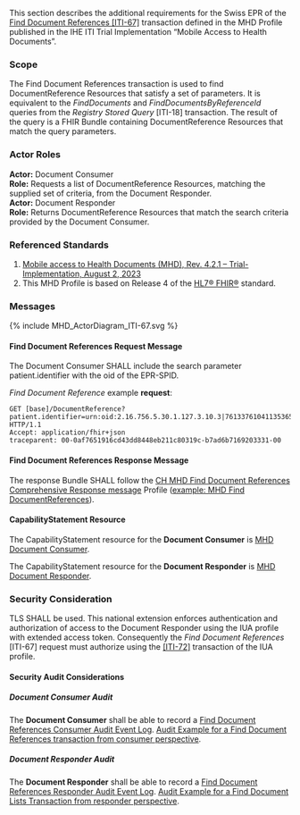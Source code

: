 This section describes the additional requirements for the Swiss EPR of the [Find Document References
[ITI-67]](https://profiles.ihe.net/ITI/MHD/ITI-67.html) transaction defined in the MHD Profile published in the IHE ITI
Trial Implementation “Mobile Access to Health Documents”.

### Scope

The Find Document References transaction is used to find DocumentReference Resources that
satisfy a set of parameters. It is equivalent to the _FindDocuments_ and
_FindDocumentsByReferenceId_ queries from the _Registry Stored Query_ [ITI-18] transaction. The
result of the query is a FHIR Bundle containing DocumentReference Resources that match the
query parameters.

### Actor Roles

**Actor:** Document Consumer   
**Role:** Requests a list of DocumentReference Resources, matching the supplied set of criteria, from the Document Responder.   
**Actor:** Document Responder   
**Role:** Returns DocumentReference Resources that match the search criteria provided by the Document Consumer.   

### Referenced Standards

1. [Mobile access to Health Documents (MHD), Rev. 4.2.1 – Trial-Implementation,  August 2, 2023](https://profiles.ihe.net/ITI/MHD/index.html)
2. This MHD Profile is based on Release 4 of the [HL7® FHIR®](https://hl7.org/fhir/R4/index.html) standard.

### Messages

<div>{% include MHD_ActorDiagram_ITI-67.svg %}</div>

#### Find Document References Request Message

The Document Consumer SHALL include the search parameter patient.identifier with the oid of the EPR-SPID.

_Find Document Reference_ example **request**:
```http
GET [base]/DocumentReference?patient.identifier=urn:oid:2.16.756.5.30.1.127.3.10.3|761337610411353650&status=current HTTP/1.1
Accept: application/fhir+json
traceparent: 00-0af7651916cd43dd8448eb211c80319c-b7ad6b7169203331-00
```

#### Find Document References Response Message

The response Bundle SHALL follow the [CH MHD Find Document References Comprehensive Response message](StructureDefinition-ch-mhd-documentreference-comprehensive-bundle.html)
Profile ([example: MHD Find DocumentReferences](Bundle-Bundle-FindDocumentReferences.html)).

#### CapabilityStatement Resource

The CapabilityStatement resource for the **Document Consumer** is [MHD Document Consumer](CapabilityStatement-CH.MHD.DocumentConsumer.html).

The CapabilityStatement resource for the **Document Responder** is [MHD Document Responder](CapabilityStatement-CH.MHD.DocumentResponder.html).

### Security Consideration

TLS SHALL be used. This national extension enforces authentication and authorization of access to the
Document Responder using the IUA profile with extended access token. Consequently
the _Find Document References_ [ITI-67] request must authorize using the 
[[ITI-72]](https://profiles.ihe.net/ITI/IUA/index.html#372-incorporate-access-token-iti-72) transaction of the IUA profile.

#### Security Audit Considerations

##### Document Consumer Audit

The **Document Consumer** shall be able to record a
[Find Document References Consumer Audit Event Log](https://profiles.ihe.net/ITI/MHD/StructureDefinition-IHE.MHD.FindDocumentReferences.Audit.Consumer.html).
[Audit Example for a Find Document References transaction from consumer perspective](https://profiles.ihe.net/ITI/MHD/AuditEvent-ex-auditFindDocumentReferences-consumer.html).

##### Document Responder Audit

The **Document Responder** shall be able to record a
[Find Document References Responder Audit Event Log](https://profiles.ihe.net/ITI/MHD/StructureDefinition-IHE.MHD.FindDocumentReferences.Audit.Responder.html).
[Audit Example for a Find Document Lists Transaction from responder perspective](https://profiles.ihe.net/ITI/MHD/AuditEvent-ex-auditFindDocumentReferences-responder.html).
